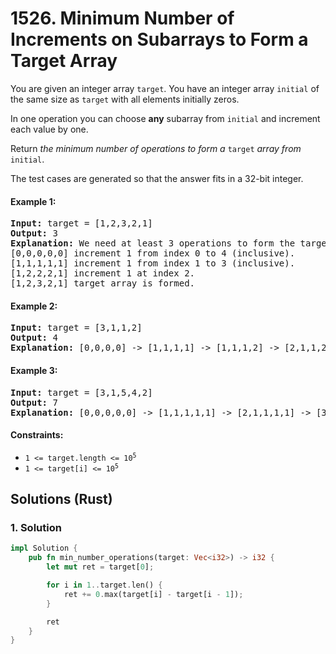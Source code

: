 # 1526. Minimum Number of Increments on Subarrays to Form a Target Array
You are given an integer array `target`. You have an integer array `initial` of the same size as `target` with all elements initially zeros.

In one operation you can choose **any** subarray from `initial` and increment each value by one.

Return *the minimum number of operations to form a* `target` *array from* `initial`.

The test cases are generated so that the answer fits in a 32-bit integer.

#### Example 1:
<pre>
<strong>Input:</strong> target = [1,2,3,2,1]
<strong>Output:</strong> 3
<strong>Explanation:</strong> We need at least 3 operations to form the target array from the initial array.
[0,0,0,0,0] increment 1 from index 0 to 4 (inclusive).
[1,1,1,1,1] increment 1 from index 1 to 3 (inclusive).
[1,2,2,2,1] increment 1 at index 2.
[1,2,3,2,1] target array is formed.
</pre>

#### Example 2:
<pre>
<strong>Input:</strong> target = [3,1,1,2]
<strong>Output:</strong> 4
<strong>Explanation:</strong> [0,0,0,0] -> [1,1,1,1] -> [1,1,1,2] -> [2,1,1,2] -> [3,1,1,2]
</pre>

#### Example 3:
<pre>
<strong>Input:</strong> target = [3,1,5,4,2]
<strong>Output:</strong> 7
<strong>Explanation:</strong> [0,0,0,0,0] -> [1,1,1,1,1] -> [2,1,1,1,1] -> [3,1,1,1,1] -> [3,1,2,2,2] -> [3,1,3,3,2] -> [3,1,4,4,2] -> [3,1,5,4,2].
</pre>

#### Constraints:
* <code>1 <= target.length <= 10<sup>5</sup></code>
* <code>1 <= target[i] <= 10<sup>5</sup></code>

## Solutions (Rust)

### 1. Solution
```Rust
impl Solution {
    pub fn min_number_operations(target: Vec<i32>) -> i32 {
        let mut ret = target[0];

        for i in 1..target.len() {
            ret += 0.max(target[i] - target[i - 1]);
        }

        ret
    }
}
```
